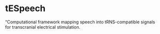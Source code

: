 # tESpeech
“Computational framework mapping speech into tRNS-compatible signals for transcranial electrical stimulation.
